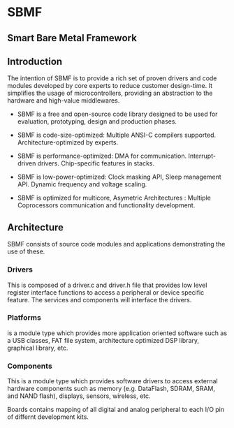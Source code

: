 # SBMF
## Smart Bare Metal Framework

## Introduction
The intention of SBMF is to provide a rich set of proven drivers and code modules developed by core experts to reduce customer design-time. It simplifies the usage of microcontrollers, providing an abstraction to the hardware and high-value middlewares.

* SBMF is a free and open-source code library designed to be used for evaluation, prototyping, design and production phases.

* SBMF is code-size-optimized: Multiple ANSI-C compilers supported. Architecture-optimized by experts.
 
* SBMF is performance-optimized: DMA for communication. Interrupt-driven drivers. Chip-specific features in stacks.
* SBMF is low-power-optimized: Clock masking API, Sleep management API. Dynamic frequency and voltage scaling.
* SBMF is optimized for multicore, Asymetric Architectures : Multiple Coprocessors communication and functionality development.

## Architecture

SBMF consists of source code modules and applications demonstrating the use of these.

### Drivers 
This is composed of a driver.c and driver.h file that provides low level register interface functions to access a peripheral or device specific feature. The services and components will interface the drivers.

### Platforms
is a module type which provides more application oriented software such as a USB classes, FAT file system, architecture optimized DSP library, graphical library, etc.

### Components 
This is a module type which provides software drivers to access external hardware components such as memory (e.g. DataFlash, SDRAM, SRAM, and NAND flash), displays, sensors, wireless, etc.

Boards contains mapping of all digital and analog peripheral to each I/O pin of differnt development kits.


